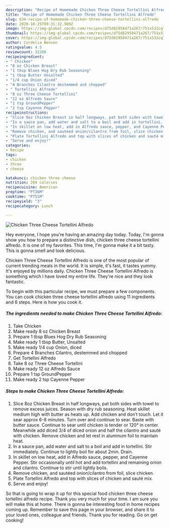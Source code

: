 ```yaml
---
description: "Recipe of Homemade Chicken Three Cheese Tortellini Alfredo"
title: "Recipe of Homemade Chicken Three Cheese Tortellini Alfredo"
slug: 634-recipe-of-homemade-chicken-three-cheese-tortellini-alfredo
date: 2020-10-25T09:31:32.980Z
image: https://img-global.cpcdn.com/recipes/d75d82958471a267/751x532cq70/chicken-three-cheese-tortellini-alfredo-recipe-main-photo.jpg
thumbnail: https://img-global.cpcdn.com/recipes/d75d82958471a267/751x532cq70/chicken-three-cheese-tortellini-alfredo-recipe-main-photo.jpg
cover: https://img-global.cpcdn.com/recipes/d75d82958471a267/751x532cq70/chicken-three-cheese-tortellini-alfredo-recipe-main-photo.jpg
author: Cordelia Benson
ratingvalue: 4.5
reviewcount: 32208
recipeingredient:
- " Chicken"
- "8 oz Chicken Breast"
- "1 tbsp Blues Hog Dry Rub Seasoning"
- "1 tbsp Butter Unsalted"
- "1/4 cup Onion diced"
- "4 Branches Cilantro destemmed and chopped"
- " Tortellini Alfredo"
- "8 oz Three Cheese Tortellini"
- "12 oz Alfredo Sauce"
- "1 tsp GroundPepper"
- "2 tsp Cayenne Pepper"
recipeinstructions:
- "Slice 8oz Chicken Breast in half longways, pat both sides with towel to remove excess juices. Season with dry rub seasoning. Heat skillet medium high with butter as heats up. Add chicken and don’t touch. Let it sear approx 6-8 minutes. Turn over and continue to sear. Baste with butter sauce. Continue to sear until chicken is tender or 120° in center. Meanwhile add diced 3/4 of diced onion and half the cilantro and sauté with chicken. Remove chicken and let rest in aluminum foil to maintain heat."
- "In a sauce pan, add water and salt to a boil and add in tortellini. Stir immediately. Continue to lightly boil for about 2min. Drain."
- "In skillet on low heat, add in Alfredo sauce, pepper, and Cayenne Pepper. Stir occasionally until hot and add tortellini and remaining onion and cilantro. Continue to stir until lightly boils."
- "Remove chicken, and sautéed onion/cilantro from foil, slice chicken."
- "Plate Tortellini Alfredo and top with slices of chicken and sauté mix."
- "Serve and enjoy!"
categories:
- Recipe
tags:
- chicken
- three
- cheese

katakunci: chicken three cheese 
nutrition: 204 calories
recipecuisine: American
preptime: "PT36M"
cooktime: "PT51M"
recipeyield: "3"
recipecategory: Lunch

---
```



![Chicken Three Cheese Tortellini Alfredo](https://img-global.cpcdn.com/recipes/d75d82958471a267/751x532cq70/chicken-three-cheese-tortellini-alfredo-recipe-main-photo.jpg)

Hey everyone, I hope you're having an amazing day today. Today, I'm gonna show you how to prepare a distinctive dish, chicken three cheese tortellini alfredo. It is one of my favorites. This time, I'm gonna make it a bit tasty. This is gonna smell and look delicious.



Chicken Three Cheese Tortellini Alfredo is one of the most popular of current trending meals in the world. It is simple, it's fast, it tastes yummy. It's enjoyed by millions daily. Chicken Three Cheese Tortellini Alfredo is something which I have loved my entire life. They're nice and they look fantastic.


To begin with this particular recipe, we must prepare a few components. You can cook chicken three cheese tortellini alfredo using 11 ingredients and 6 steps. Here is how you cook it.

<!--inarticleads1-->

##### The ingredients needed to make Chicken Three Cheese Tortellini Alfredo:

1. Take  Chicken
1. Make ready 8 oz Chicken Breast
1. Prepare 1 tbsp Blues Hog Dry Rub Seasoning
1. Make ready 1 tbsp Butter, Unsalted
1. Make ready 1/4 cup Onion, diced
1. Prepare 4 Branches Cilantro, destemmed and chopped
1. Get  Tortellini Alfredo
1. Take 8 oz Three Cheese Tortellini
1. Make ready 12 oz Alfredo Sauce
1. Prepare 1 tsp GroundPepper
1. Make ready 2 tsp Cayenne Pepper




<!--inarticleads2-->

##### Steps to make Chicken Three Cheese Tortellini Alfredo:

1. Slice 8oz Chicken Breast in half longways, pat both sides with towel to remove excess juices. Season with dry rub seasoning. Heat skillet medium high with butter as heats up. Add chicken and don’t touch. Let it sear approx 6-8 minutes. Turn over and continue to sear. Baste with butter sauce. Continue to sear until chicken is tender or 120° in center. Meanwhile add diced 3/4 of diced onion and half the cilantro and sauté with chicken. Remove chicken and let rest in aluminum foil to maintain heat.
1. In a sauce pan, add water and salt to a boil and add in tortellini. Stir immediately. Continue to lightly boil for about 2min. Drain.
1. In skillet on low heat, add in Alfredo sauce, pepper, and Cayenne Pepper. Stir occasionally until hot and add tortellini and remaining onion and cilantro. Continue to stir until lightly boils.
1. Remove chicken, and sautéed onion/cilantro from foil, slice chicken.
1. Plate Tortellini Alfredo and top with slices of chicken and sauté mix.
1. Serve and enjoy!




So that is going to wrap it up for this special food chicken three cheese tortellini alfredo recipe. Thank you very much for your time. I am sure you will make this at home. There is gonna be interesting food in home recipes coming up. Remember to save this page in your browser, and share it to your loved ones, colleague and friends. Thank you for reading. Go on get cooking!
